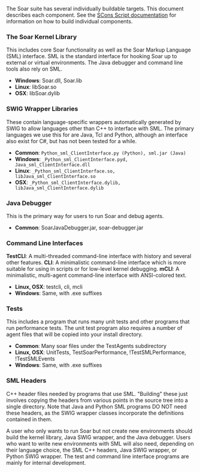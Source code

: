 The Soar suite has several individually buildable targets.  This document describes each component. See the [SCons Script documentation](BuildSconsScript.md) for information on how to build individual components.

### The Soar Kernel Library ###
This includes core Soar functionality as well as the Soar Markup Language (SML) interface. SML is the standard interface for hooking Soar up to external or virtual environments. The Java debugger and command line tools also rely on SML.
  * **Windows**: Soar.dll, Soar.lib
  * **Linux**:   libSoar.so
  * **OSX**:     libSoar.dylib

### SWIG Wrapper Libraries ###
These contain language-specific wrappers automatically generated by SWIG to allow languages other than C++ to interface with SML. The primary languages we use this for are Java, Tcl and Python, although an interface also exist for C#, but has not been tested for a while.
  * **Common**:  `Python_sml_ClientInterface.py (Python), sml.jar (Java)`
  * **Windows**: `_Python_sml_ClientInterface.pyd, Java_sml_ClientInterface.dll`
  * **Linux**:   `_Python_sml_ClientInterface.so, libJava_sml_ClientInterface.so`
  * **OSX**:     `_Python_sml_ClientInterface.dylib, libJava_sml_ClientInterface.dylib`

### Java Debugger ###
This is the primary way for users to run Soar and debug agents.
  * **Common**:  SoarJavaDebugger.jar, soar-debugger.jar

### Command Line Interfaces ###
**TestCLI**: A multi-threaded command-line interface with history and several other features.
**CLI**:  A minimalistic command-line interface which is more suitable for using in scripts or for low-level kernel debugging.
**mCLI**:  A minimalistic, multi-agent command-line interface with ANSI-colored text.
  * **Linux, OSX**: testcli, cli, mcli
  * **Windows**:    Same, with .exe suffixes

### Tests ###
This includes a program that runs many unit tests and other programs that run performance tests. The unit test program also requires a number of agent files that will be copied into your install directory.
  * **Common**:     Many soar files under the TestAgents subdirectory
  * **Linux, OSX**: UnitTests, TestSoarPerformance, !TestSMLPerformance, !TestSMLEvents
  * **Windows**:    Same, with .exe suffixes

### SML Headers ###
C++ header files needed by programs that use SML. "Building" these just involves copying the headers from various points in the source tree into a single directory. Note that Java and Python SML programs DO NOT need these headers, as the SWIG wrapper classes incorporate the definitions contained in them.

A user who only wants to run Soar but not create new environments should
build the kernel library, Java SWIG wrapper, and the Java debugger. Users
who want to write new environments with SML will also need, depending
on their language choice, the SML C++ headers, Java SWIG wrapper, or
Python SWIG wrapper. The test and command line interface programs are
mainly for internal development.